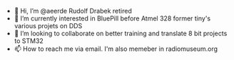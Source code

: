 - 👋 Hi, I’m @aeerde Rudolf Drabek retired 
- 👀 I’m currently interested in BluePill before Atmel 328 former 
      tiny's various projets on DDS
- 💞️ I’m looking to collaborate on better training and translate 8 bit projects to STM32
- 📫 How to reach me via email. I'm also memeber in radiomuseum.org

<!---
aeerde/aeerde is a ✨ special ✨ repository because its `README.md` (this file)
appears on your GitHub profile.
You can click the Preview link to take a look at your changes.
--->
